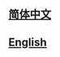 ## <a href='https://mmpose.readthedocs.io/zh_CN/latest/'>简体中文</a>

## <a href='https://mmpose.readthedocs.io/en/latest/'>English</a>
